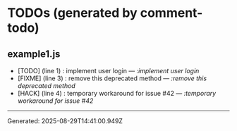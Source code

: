 # TODOs (generated by comment-todo)

## example1.js

- [TODO] (line 1) : implement user login — _:implement user login_
- [FIXME] (line 3) : remove this deprecated method — _:remove this deprecated method_
- [HACK] (line 4) : temporary workaround for issue #42 — _:temporary workaround for issue #42_

---
Generated: 2025-08-29T14:41:00.949Z
